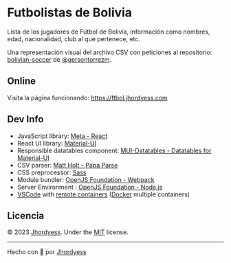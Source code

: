 # Futbolistas de Bolivia

Lista de los jugadores de Fútbol de Bolivia, información como nombres, edad, nacionalidad, club al que pertenece, etc.

Una representación visual del archivo CSV con peticiones al repositorio: [bolivian-soccer](https://github.com/gersontorrezm/bolivian-soccer) de [@gersontorrezm](https://github.com/gersontorrezm).

## Online

Visita la página funcionando: <https://ftbol.jhordyess.com>

## Dev Info

- JavaScript library: [Meta - React](https://reactjs.org/)
- React UI library: [Material-UI](https://mui.com/)
- Responsible datatables component: [MUI-Datatables - Datatables for Material-UI](https://github.com/gregnb/mui-datatables)
- CSV parser: [Matt Holt - Papa Parse](https://www.papaparse.com/)
- CSS preprocessor: [Sass](https://sass-lang.com/)
- Module bundler: [OpenJS Foundation - Webpack](https://webpack.js.org/)
- Server Environment : [OpenJS Foundation - Node.js](https://nodejs.org/)
- [VSCode](https://code.visualstudio.com/) with [remote containers](https://code.visualstudio.com/docs/remote/containers) ([Docker](https://www.docker.com/) multiple containers)

## Licencia

© 2023 [Jhordyess](https://github.com/jhordyess). Under the [MIT](https://choosealicense.com/licenses/mit/) license.

---

Hecho con 💪 por [Jhordyess](https://www.jhordyess.com/)
